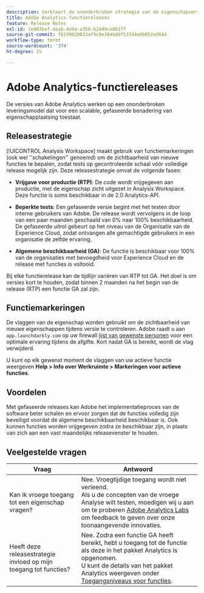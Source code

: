 ```yaml
---
description: Verklaart de ononderbroken strategie van de eigenschapversie voor Adobe Analytics
title: Adobe Analytics-functiereleases
feature: Release Notes
exl-id: 1e403bef-4aab-4a9a-a358-62449ce801ff
source-git-commit: f6199620033af9c8e304bd0f537d4e0b052ed64d
workflow-type: tm+mt
source-wordcount: '374'
ht-degree: 1%

---
```


# Adobe Analytics-functiereleases

De versies van Adobe Analytics werken op een ononderbroken leveringsmodel dat voor een scalable, gefaseerde benadering van eigenschapplaatsing toestaat.

## Releasestrategie

[!UICONTROL Analysis Workspace] maakt gebruik van functiemarkeringen (ook wel &#39;&#39;schakelingen&#39;&#39; genoemd) om de zichtbaarheid van nieuwe functies te bepalen, zodat tests op gecontroleerde schaal vóór volledige release mogelijk zijn. Deze releasestrategie omvat de volgende fasen:

* **Vrijgave voor productie (RTP)**: De code wordt vrijgegeven aan productie, met de eigenschap zicht uitgezet in Analysis Workspace. Deze functie is soms beschikbaar in de 2.0 Analytics-API.

* **Beperkte tests**: Een gefaseerde versie begint met het testen door interne gebruikers van Adobe. De release wordt vervolgens in de loop van een paar maanden geschaald van 0% naar 100% beschikbaarheid. De gefaseerde uitrol gebeurt op het niveau van de Organisatie van de Experience Cloud, zodat ontvangen alle gemachtigde gebruikers in een organisatie de zelfde ervaring.

* **Algemene beschikbaarheid (GA)**: De functie is beschikbaar voor 100% van de organisaties met bevoegdheid voor Experience Cloud en de release met functies is voltooid.

Bij elke functierelease kan de tijdlijn variëren van RTP tot GA. Het doel is om versies kort te houden, zodat binnen 2 maanden na het begin van de release (RTP) een functie GA zal zijn.

## Functiemarkeringen

De vlaggen van de eigenschap worden gebruikt om de zichtbaarheid van nieuwe eigenschappen tijdens versie te controleren. Adobe raadt u aan `app.launchdarkly.com` op uw firewall [lijst van gewenste personen](/help/technotes/ip-addresses.md) voor een optimale ervaring tijdens de afgifte. Kort nadat GA is bereikt, wordt de vlag verwijderd.

U kunt op elk gewenst moment de vlaggen van uw actieve functie weergeven **Help > Info over Werkruimte > Markeringen voor actieve functies**.

## Voordelen

Met gefaseerde releases kan Adobe het implementatieproces van de software beter schalen en ervoor zorgen dat de functies volledig zijn beveiligd voordat de algemene beschikbaarheid beschikbaar is. Ook kunnen functies worden vrijgegeven zodra ze beschikbaar zijn, in plaats van zich aan een vast maandelijks releasevenster te houden.

## Veelgestelde vragen

| Vraag | Antwoord |
| --- | --- |
| Kan ik vroege toegang tot een eigenschap vragen? | Nee. Vroegtijdige toegang wordt niet verleend.<br>Als u de concepten van de vroege Analyse wilt testen, moedigen wij u aan om te proberen [Adobe Analytics Labs](/help/analyze/labs.md) om feedback te geven over onze toonaangevende innovaties. |
| Heeft deze releasestrategie invloed op mijn toegang tot functies? | Nee. Zodra een functie GA heeft bereikt, hebt u toegang tot de functie als deze in het pakket Analytics is opgenomen.<br>U kunt de details van het pakket Analytics weergeven onder [Toegangsniveaus voor functies](/help/admin/company/feature-access-levels.md). |
